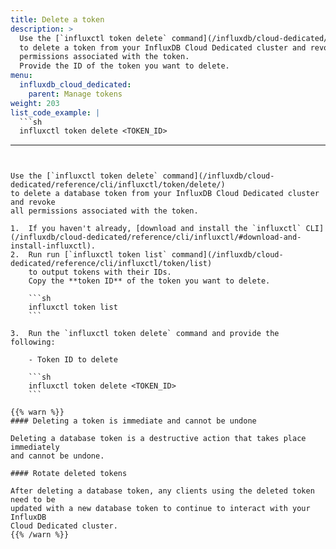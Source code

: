 ```yaml
---
title: Delete a token
description: >
  Use the [`influxctl token delete` command](/influxdb/cloud-dedicated/reference/cli/influxctl/token/delete/)
  to delete a token from your InfluxDB Cloud Dedicated cluster and revoke all
  permissions associated with the token.
  Provide the ID of the token you want to delete.
menu:
  influxdb_cloud_dedicated:
    parent: Manage tokens
weight: 203
list_code_example: |
  ```sh
  influxctl token delete <TOKEN_ID>
  ```
---
```


Use the [`influxctl token delete` command](/influxdb/cloud-dedicated/reference/cli/influxctl/token/delete/)
to delete a database token from your InfluxDB Cloud Dedicated cluster and revoke
all permissions associated with the token.

1.  If you haven't already, [download and install the `influxctl` CLI](/influxdb/cloud-dedicated/reference/cli/influxctl/#download-and-install-influxctl).
2.  Run run [`influxctl token list` command](/influxdb/cloud-dedicated/reference/cli/influxctl/token/list)
    to output tokens with their IDs.
    Copy the **token ID** of the token you want to delete.

    ```sh
    influxctl token list
    ```

3.  Run the `influxctl token delete` command and provide the following:

    - Token ID to delete

    ```sh
    influxctl token delete <TOKEN_ID>
    ```

{{% warn %}}
#### Deleting a token is immediate and cannot be undone

Deleting a database token is a destructive action that takes place immediately
and cannot be undone.

#### Rotate deleted tokens

After deleting a database token, any clients using the deleted token need to be
updated with a new database token to continue to interact with your InfluxDB
Cloud Dedicated cluster.
{{% /warn %}}

